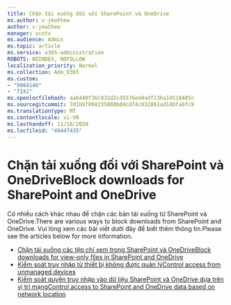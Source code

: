 ```yaml
---
title: Chặn tải xuống đối với SharePoint và OneDrive
ms.author: v-jmathew
author: v-jmathew
manager: scotv
ms.audience: Admin
ms.topic: article
ms.service: o365-administration
ROBOTS: NOINDEX, NOFOLLOW
localization_priority: Normal
ms.collection: Adm_O365
ms.custom:
- "9004146"
- "7241"
ms.openlocfilehash: aa6440f36c832d2cd5576ee0adf13ba14518485c
ms.sourcegitcommit: 7d1b9f098235000b84cd74c032861ad14bfa6fc9
ms.translationtype: MT
ms.contentlocale: vi-VN
ms.lasthandoff: 11/18/2020
ms.locfileid: "49447435"
---
```

# <a name="block-downloads-for-sharepoint-and-onedrive"></a><span data-ttu-id="d9e2f-102">Chặn tải xuống đối với SharePoint và OneDrive</span><span class="sxs-lookup"><span data-stu-id="d9e2f-102">Block downloads for SharePoint and OneDrive</span></span>

<span data-ttu-id="d9e2f-103">Có nhiều cách khác nhau để chặn các bản tải xuống từ SharePoint và OneDrive.</span><span class="sxs-lookup"><span data-stu-id="d9e2f-103">There are various ways to block downloads from SharePoint and OneDrive.</span></span> <span data-ttu-id="d9e2f-104">Vui lòng xem các bài viết dưới đây để biết thêm thông tin.</span><span class="sxs-lookup"><span data-stu-id="d9e2f-104">Please see the articles below for more information.</span></span>

- [<span data-ttu-id="d9e2f-105">Chặn tải xuống các tệp chỉ xem trong SharePoint và OneDrive</span><span class="sxs-lookup"><span data-stu-id="d9e2f-105">Block downloads for view-only files in SharePoint and OneDrive</span></span>](https://support.microsoft.com/office/block-downloads-for-view-only-files-in-sharepoint-and-onedrive-6051184b-62ac-4149-b874-13dcd40ef91e)
- [<span data-ttu-id="d9e2f-106">Kiểm soát truy nhập từ thiết bị không được quản lý</span><span class="sxs-lookup"><span data-stu-id="d9e2f-106">Control access from unmanaged devices</span></span>](https://docs.microsoft.com/sharepoint/control-access-from-unmanaged-devices)
- [<span data-ttu-id="d9e2f-107">Kiểm soát quyền truy nhập vào dữ liệu SharePoint và OneDrive dựa trên vị trí mạng</span><span class="sxs-lookup"><span data-stu-id="d9e2f-107">Control access to SharePoint and OneDrive data based on network location</span></span>](https://docs.microsoft.com/sharepoint/control-access-based-on-network-location)
